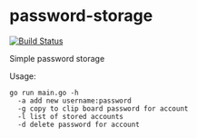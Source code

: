 # password-storage

[![Build Status](https://travis-ci.org/andriikushch/password-storage.svg?branch=master)](https://travis-ci.org/andriikushch/password-storage)

Simple password storage

Usage:

```
go run main.go -h
  -a add new username:password
  -g copy to clip board password for account
  -l list of stored accounts
  -d delete password for account
```